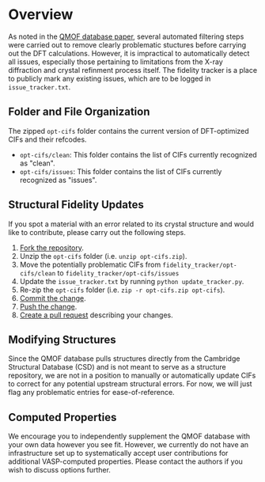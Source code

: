 # Overview
As noted in the [QMOF database paper](https://doi.org/10.26434/chemrxiv.13147616), several automated filtering steps were carried out to remove clearly problematic stuctures before carrying out the DFT calculations. However, it is impractical to automatically detect all issues, especially those pertaining to limitations from the X-ray diffraction and crystal refinment process itself. The fidelity tracker is a place to publicly mark any existing issues, which are to be logged in `issue_tracker.txt`. 

## Folder and File Organization
The zipped `opt-cifs` folder contains the current version of DFT-optimized CIFs and their refcodes.

- `opt-cifs/clean`: This folder contains the list of CIFs currently recognized as "clean".
- `opt-cifs/issues`: This folder contains the list of CIFs currently recognized as "issues".

## Structural Fidelity Updates
If you spot a material with an error related to its crystal structure and would like to contribute, please carry out the following steps.

1. [Fork the repository](https://docs.github.com/en/free-pro-team@latest/github/getting-started-with-github/fork-a-repo).
2. Unzip the `opt-cifs` folder (i.e. `unzip opt-cifs.zip`).
3. Move the potentially problematic CIFs from `fidelity_tracker/opt-cifs/clean` to `fidelity_tracker/opt-cifs/issues`
4. Update the `issue_tracker.txt` by running `python update_tracker.py`. 
5. Re-zip the `opt-cifs` folder (i.e. `zip -r opt-cifs.zip opt-cifs`).
6. [Commit the change](https://docs.github.com/en/free-pro-team@latest/desktop/contributing-and-collaborating-using-github-desktop/committing-and-reviewing-changes-to-your-project).
7. [Push the change](https://docs.github.com/en/free-pro-team@latest/desktop/contributing-and-collaborating-using-github-desktop/pushing-changes-to-github).
8. [Create a pull request](https://docs.github.com/en/free-pro-team@latest/github/collaborating-with-issues-and-pull-requests/creating-a-pull-request) describing your changes.

## Modifying Structures
Since the QMOF database pulls structures directly from the Cambridge Structural Database (CSD) and is not meant to serve as a structure repository, we are not in a position to manually or automatically update CIFs to correct for any potential upstream structural errors. For now, we will just flag any problematic entries for ease-of-reference.

## Computed Properties
We encourage you to independently supplement the QMOF database with your own data however you see fit. However, we currently do not have an infrastructure set up to systematically accept user contributions for additional VASP-computed properties. Please contact the authors if you wish to discuss options further.
